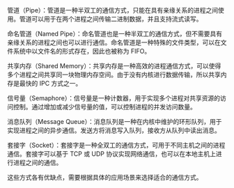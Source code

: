 管道（Pipe）：管道是一种半双工的通信方式，只能在具有亲缘关系的进程之间使用。管道可以用于在两个进程之间传输二进制数据，并且支持流式读写。

命名管道（Named Pipe）：命名管道也是一种半双工的通信方式，但不需要具有亲缘关系的进程之间也可以进行通信。命名管道是一种特殊的文件类型，可以在文件系统中以文件名的形式存在，因此也被称为 FIFO。

共享内存（Shared Memory）：共享内存是一种高效的进程通信方式，可以使得多个进程之间共享同一块物理内存空间。由于没有内核进行数据传输，所以共享内存是最快的 IPC 方式之一。

信号量（Semaphore）：信号量是一种计数器，用于实现多个进程对共享资源的访问控制。通过增加或减少信号量的值，可以控制进程的并发访问数量。

消息队列（Message Queue）：消息队列是一种在内核中维护的环形队列，用于实现进程之间的异步通信。发送方将消息写入队列，接收方从队列中读出消息。

套接字（Socket）：套接字是一种全双工的通信方式，可用于不同主机之间的进程通信。套接字可以基于 TCP 或 UDP 协议实现网络通信，也可以在本地主机上进行进程之间的通信。

这些方式各有优缺点，需要根据具体的应用场景来选择适合的通信方式。